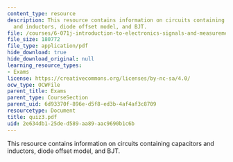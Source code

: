 ```yaml
---
content_type: resource
description: This resource contains information on circuits containing capacitors
  and inductors, diode offset model, and BJT.
file: /courses/6-071j-introduction-to-electronics-signals-and-measurement-spring-2006/2e634db125ded589aa89aac9690b1c6b_quiz3.pdf
file_size: 180772
file_type: application/pdf
hide_download: true
hide_download_original: null
learning_resource_types:
- Exams
license: https://creativecommons.org/licenses/by-nc-sa/4.0/
ocw_type: OCWFile
parent_title: Exams
parent_type: CourseSection
parent_uid: 6d93370f-896e-d5f8-ed3b-4af4af3c8709
resourcetype: Document
title: quiz3.pdf
uid: 2e634db1-25de-d589-aa89-aac9690b1c6b
---
```

This resource contains information on circuits containing capacitors and inductors, diode offset model, and BJT.